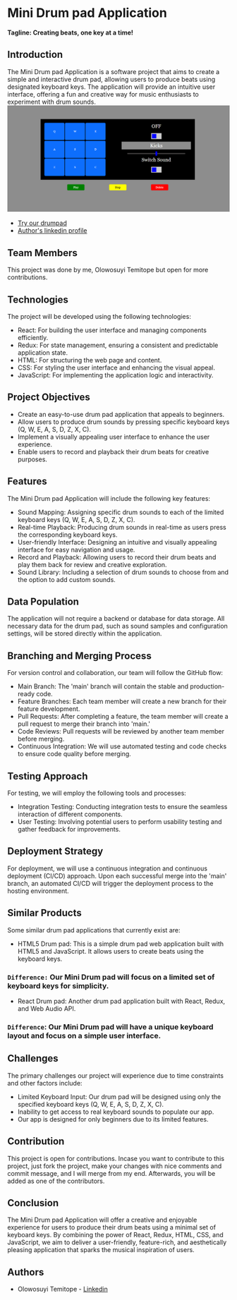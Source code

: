 # Mini Drum pad Application
**Tagline: Creating beats, one key at a time!**
## Introduction
The Mini Drum pad Application is a software project that aims to create a simple and interactive drum pad, allowing users to produce beats using designated keyboard keys. The application will provide an intuitive user interface, offering a fun and creative way for music enthusiasts to experiment with drum sounds.
![Drum pad](./src/images/myDrum.png)
- [Try our drumpad](drumpad.temz.tech/drum_machine)
- [Author's linkedin profile](https://www.linkedin.com/in/temitope-olowosuyi-49ba29174/)
## Team Members
This project was done by me, Olowosuyi Temitope but open for more contributions.
## Technologies
The project will be developed using the following technologies:
- React: For building the user interface and managing components efficiently.
- Redux: For state management, ensuring a consistent and predictable application state.
- HTML: For structuring the web page and content.
- CSS: For styling the user interface and enhancing the visual appeal.
- JavaScript: For implementing the application logic and interactivity.
## Project Objectives
- Create an easy-to-use drum pad application that appeals to beginners.
- Allow users to produce drum sounds by pressing specific keyboard keys (Q, W, E, A, S, D, Z, X, C).
- Implement a visually appealing user interface to enhance the user experience.
- Enable users to record and playback their drum beats for creative purposes. 
## Features
The Mini Drum pad Application will include the following key features:
- Sound Mapping: Assigning specific drum sounds to each of the limited keyboard keys (Q, W, E, A, S, D, Z, X, C).
- Real-time Playback: Producing drum sounds in real-time as users press the corresponding keyboard keys.
- User-friendly Interface: Designing an intuitive and visually appealing interface for easy navigation and usage.
- Record and Playback: Allowing users to record their drum beats and play them back for review and creative exploration.
- Sound Library: Including a selection of drum sounds to choose from and the option to add custom sounds.
## Data Population
The application will not require a backend or database for data storage. All necessary data for the drum pad, such as sound samples and configuration settings, will be stored directly within the application.
## Branching and Merging Process
For version control and collaboration, our team will follow the GitHub flow:
- Main Branch: The 'main' branch will contain the stable and production-ready code.
- Feature Branches: Each team member will create a new branch for their feature development.
- Pull Requests: After completing a feature, the team member will create a pull request to merge their branch into 'main.'
- Code Reviews: Pull requests will be reviewed by another team member before merging.
- Continuous Integration: We will use automated testing and code checks to ensure code quality before merging.
## Testing Approach
For testing, we will employ the following tools and processes:
- Integration Testing: Conducting integration tests to ensure the seamless interaction of different components.
- User Testing: Involving potential users to perform usability testing and gather feedback for improvements.
## Deployment Strategy
For deployment, we will use a continuous integration and continuous deployment (CI/CD) approach. Upon each successful merge into the 'main' branch, an automated CI/CD will trigger the deployment process to the hosting environment.
## Similar Products
Some similar drum pad applications that currently exist are:
- HTML5 Drum pad: This is a simple drum pad web application built with HTML5 and JavaScript. It allows users to create beats using the keyboard keys.
### `Difference:` Our Mini Drum pad will focus on a limited set of keyboard keys for simplicity.
- React Drum pad: Another drum pad application built with React, Redux, and Web Audio API.
### `Difference`: Our Mini Drum pad will have a unique keyboard layout and focus on a simple user interface.
## Challenges
The primary challenges our project will experience due to time constraints and other factors include:
- Limited Keyboard Input: Our drum pad will be designed using only the specified keyboard keys (Q, W, E, A, S, D, Z, X, C).
- Inability to get access to real keyboard sounds to populate our app.
- Our app is designed for only beginners due to its limited features.
## Contribution
This project is open for contributions. Incase you want to contribute to this project, just fork the project, make your changes with nice comments and commit message, and I will merge from my end. Afterwards, you will be added as one of the contributors.
## Conclusion
The Mini Drum pad Application will offer a creative and enjoyable experience for users to produce their drum beats using a minimal set of keyboard keys. By combining the power of React, Redux, HTML, CSS, and JavaScript, we aim to deliver a user-friendly, feature-rich, and aesthetically pleasing application that sparks the musical inspiration of users.
## Authors
- Olowosuyi Temitope - [Linkedin](https://www.linkedin.com/in/temitope-olowosuyi-49ba29174/)